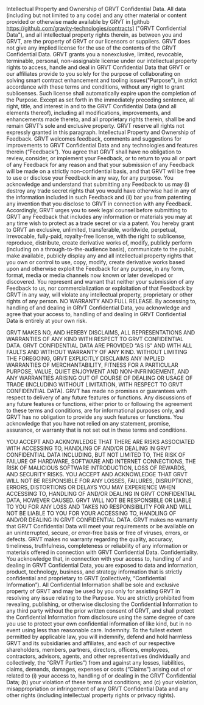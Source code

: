 Intellectual Property and Ownership of GRVT Confidential Data. All data (including but not limited to any code) and any other material or content provided or otherwise made available by GRVT in [github https://github.com/gravity-technologies/contracts] ("GRVT Confidential Data"), and all intellectual property rights therein, as between you and GRVT, are the property of GRVT or our licensors or suppliers. GRVT does not give any implied license for the use of the contents of the GRVT Confidential Data. GRVT grants you a nonexclusive, limited, revocable, terminable, personal, non-assignable license under our intellectual property rights to access, handle and deal in GRVT Confidential Data that GRVT or our affiliates provide to you solely for the purpose of collaborating on solving smart contract enhancement and tooling issues("Purpose"), in strict accordance with these terms and conditions, without any right to grant sublicenses. Such license shall automatically expire upon the completion of the Purpose. Except as set forth in the immediately preceding sentence, all right, title, and interest in and to the GRVT Confidential Data (and all elements thereof), including all modifications, improvements, and enhancements made thereto, and all proprietary rights therein, shall be and remain GRVT’s sole and exclusive property. GRVT reserve all rights not expressly granted in this paragraph.
Intellectual Property and Ownership of Feedback. GRVT welcomes feedback, comments and suggestions for improvements to GRVT Confidential Data and any technologies and features therein (“Feedback”). You agree that GRVT shall have no obligation to review, consider, or implement your Feedback, or to return to you all or part of any Feedback for any reason and that your submission of any Feedback will be made on a strictly non-confidential basis, and that GRVT will be free to use or disclose your Feedback in any way, for any purpose. You acknowledge and understand that submitting any Feedback to us may (i) destroy any trade secret rights that you would have otherwise had in any of the information included in such Feedback and (ii) bar you from patenting any invention that you disclose to GRVT in connection with any Feedback. Accordingly, GRVT urges you to seek legal counsel before submitting to GRVT any Feedback that includes any information or materials you may at any time wish to protect as a trade secret or via a patent. You hereby grant to GRVT an exclusive, unlimited, transferable, worldwide, perpetual, irrevocable, fully-paid, royalty-free license, with the right to sublicense, reproduce, distribute, create derivative works of, modify, publicly perform (including on a through-to-the-audience basis), communicate to the public, make available, publicly display any and all intellectual property rights that you own or control to use, copy, modify, create derivative works based upon and otherwise exploit the Feedback for any purpose, in any form, format, media or media channels now known or later developed or discovered. You represent and warrant that neither your submission of any Feedback to us, nor commercialization or exploitation of that Feedback by GRVT in any way, will violate any intellectual property, proprietary or other rights of any person.
NO WARRANTY AND FULL RELEASE. By accessing to, handling of and dealing in GRVT Confidential Data, you acknowledge and agree that your access to, handling of and dealing in GRVT Confidential Data is entirely at your own risk.
 
GRVT MAKES NO, AND HEREBY DISCLAIMS, ALL REPRESENTATIONS AND WARRANTIES OF ANY KIND WITH RESPECT TO GRVT CONFIDENTIAL DATA. GRVT CONFIDENTIAL DATA ARE PROVIDED “AS IS” AND WITH ALL FAULTS AND WITHOUT WARRANTY OF ANY KIND. WITHOUT LIMITING THE FOREGOING, GRVT EXPLICITLY DISCLAIMS ANY IMPLIED WARRANTIES OF MERCHANTABILITY, FITNESS FOR A PARTICULAR PURPOSE, VALUE, QUIET ENJOYMENT AND NON-INFRINGEMENT, AND ANY WARRANTIES ARISING OUT OF COURSE OF DEALING OR USAGE OF TRADE (INCLUDING WITHOUT LIMITATION, WITH RESPECT TO GRVT CONFIDENTIAL DATA). GRVT has made no promises or guarantees with respect to delivery of any future features or functions. Any discussions of any future features or functions, either prior to or following the agreement to these terms and conditions, are for informational purposes only, and GRVT has no obligation to provide any such features or functions. You acknowledge that you have not relied on any statement, promise, assurance, or warranty that is not set out in these terms and conditions.
 
YOU ACCEPT AND ACKNOWLEDGE THAT THERE ARE RISKS ASSOCIATED WITH ACCESSING TO, HANDLING OF AND/OR DEALING IN GRVT CONFIDENTIAL DATA INCLUDING, BUT NOT LIMITED TO, THE RISK OF FAILURE OF HARDWARE, SOFTWARE AND INTERNET CONNECTIONS, THE RISK OF MALICIOUS SOFTWARE INTRODUCTION, LOSS OF REWARDS, AND SECURITY RISKS. YOU ACCEPT AND ACKNOWLEDGE THAT GRVT WILL NOT BE RESPONSIBLE FOR ANY LOSSES, FAILURES, DISRUPTIONS, ERRORS, DISTORTIONS OR DELAYS YOU MAY EXPERIENCE WHEN ACCESSING TO, HANDLING OF AND/OR DEALING IN GRVT CONFIDENTIAL DATA, HOWEVER CAUSED. GRVT WILL NOT BE RESPONSIBLE OR LIABLE TO YOU FOR ANY LOSS AND TAKES NO RESPONSIBILITY FOR AND WILL NOT BE LIABLE TO YOU FOR YOUR ACCESSING TO, HANDLING OF AND/OR DEALING IN GRVT CONFIDENTIAL DATA.
GRVT makes no warranty that GRVT Confidential Data will meet your requirements or be available on an uninterrupted, secure, or error-free basis or free of viruses, errors, or defects. GRVT makes no warranty regarding the quality, accuracy, timeliness, truthfulness, completeness or reliability of any information or materials offered in connection with GRVT Confidential Data. 
Confidentiality. You acknowledge that, in connection with your access to, handling of and dealing in GRVT Confidential Data, you are exposed to data and information, product, technology, business, and strategy information that is strictly confidential and proprietary to GRVT (collectively, “Confidential Information”). All Confidential Information shall be sole and exclusive property of GRVT and may be used by you only for assisting GRVT in resolving any issue relating to the Purpose. You are strictly prohibited from revealing, publishing, or otherwise disclosing the Confidential Information to any third party without the prior written consent of GRVT, and shall protect the Confidential Information from disclosure using the same degree of care you use to protect your own confidential information of like kind, but in no event using less than reasonable care.
Indemnity. To the fullest extent permitted by applicable law, you will indemnify, defend and hold harmless GRVT and its subsidiaries and affiliates, and each of our respective shareholders, members, partners, directors, officers, employees, contractors, advisors, agents, and other representatives (individually and collectively, the “GRVT Parties”) from and against any losses, liabilities, claims, demands, damages, expenses or costs (“Claims”) arising out of or related to (i) your access to, handling of or dealing in the GRVT Confidential Data; (b) your violation of these terms and conditions; and (c) your violation, misappropriation or infringement of any GRVT Confidential Data and any other rights (including intellectual property rights or privacy rights).

